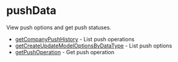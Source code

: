 # pushData

View push options and get push statuses.


* [getCompanyPushHistory](getcompanypushhistory.md) - List push operations
* [getCreateUpdateModelOptionsByDataType](getcreateupdatemodeloptionsbydatatype.md) - List push options
* [getPushOperation](getpushoperation.md) - Get push operation